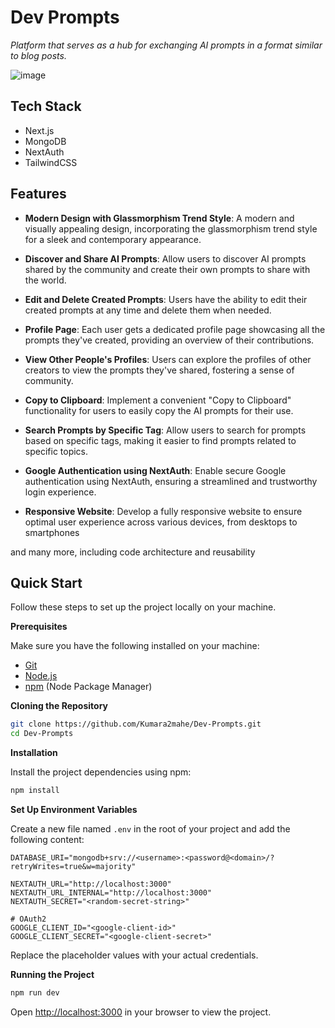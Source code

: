 # Dev Prompts

*Platform that serves as a hub for exchanging AI prompts in a format similar to blog posts.*

![image](https://drive.google.com/uc?export=view&id=1DUTuRvZ_rp7oLUjbb0K2JM_F9Gp0yJhq)

## Tech Stack

- Next.js
- MongoDB
- NextAuth
- TailwindCSS

## Features

- **Modern Design with Glassmorphism Trend Style**: A modern and visually appealing design, incorporating the glassmorphism trend style for a sleek and contemporary appearance.

- **Discover and Share AI Prompts**: Allow users to discover AI prompts shared by the community and create their own prompts to share with the world.

- **Edit and Delete Created Prompts**: Users have the ability to edit their created prompts at any time and delete them when needed.

- **Profile Page**: Each user gets a dedicated profile page showcasing all the prompts they've created, providing an overview of their contributions.

- **View Other People's Profiles**: Users can explore the profiles of other creators to view the prompts they've shared, fostering a sense of community.

- **Copy to Clipboard**: Implement a convenient "Copy to Clipboard" functionality for users to easily copy the AI prompts for their use.

- **Search Prompts by Specific Tag**: Allow users to search for prompts based on specific tags, making it easier to find prompts related to specific topics.

- **Google Authentication using NextAuth**: Enable secure Google authentication using NextAuth, ensuring a streamlined and trustworthy login experience.

- **Responsive Website**: Develop a fully responsive website to ensure optimal user experience across various devices, from desktops to smartphones

and many more, including code architecture and reusability 

## Quick Start

Follow these steps to set up the project locally on your machine.

**Prerequisites**

Make sure you have the following installed on your machine:

- [Git](https://git-scm.com/)
- [Node.js](https://nodejs.org/en)
- [npm](https://www.npmjs.com/) (Node Package Manager)

**Cloning the Repository**

```bash
git clone https://github.com/Kumara2mahe/Dev-Prompts.git
cd Dev-Prompts
```

**Installation**

Install the project dependencies using npm:

```bash
npm install
```

**Set Up Environment Variables**

Create a new file named `.env` in the root of your project and add the following content:

```env
DATABASE_URI="mongodb+srv://<username>:<password@<domain>/?retryWrites=true&w=majority"

NEXTAUTH_URL="http://localhost:3000"
NEXTAUTH_URL_INTERNAL="http://localhost:3000"
NEXTAUTH_SECRET="<random-secret-string>"

# OAuth2
GOOGLE_CLIENT_ID="<google-client-id>"
GOOGLE_CLIENT_SECRET="<google-client-secret>"
```

Replace the placeholder values with your actual credentials.

**Running the Project**

```bash
npm run dev
```

Open [http://localhost:3000](http://localhost:3000) in your browser to view the project.

